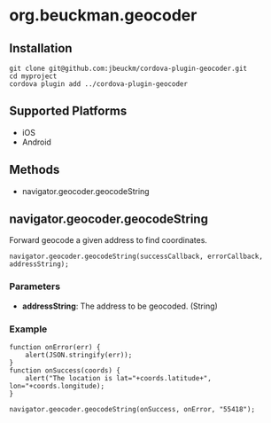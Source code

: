 
# org.beuckman.geocoder

## Installation

    git clone git@github.com:jbeuckm/cordova-plugin-geocoder.git
    cd myproject
    cordova plugin add ../cordova-plugin-geocoder

## Supported Platforms

- iOS
- Android

## Methods

- navigator.geocoder.geocodeString


## navigator.geocoder.geocodeString

Forward geocode a given address to find coordinates.

    navigator.geocoder.geocodeString(successCallback, errorCallback, addressString);

### Parameters

- __addressString__: The address to be geocoded. (String)

### Example

    function onError(err) {
        alert(JSON.stringify(err));
    }
    function onSuccess(coords) {
        alert("The location is lat="+coords.latitude+", lon="+coords.longitude);
    }

    navigator.geocoder.geocodeString(onSuccess, onError, "55418");

